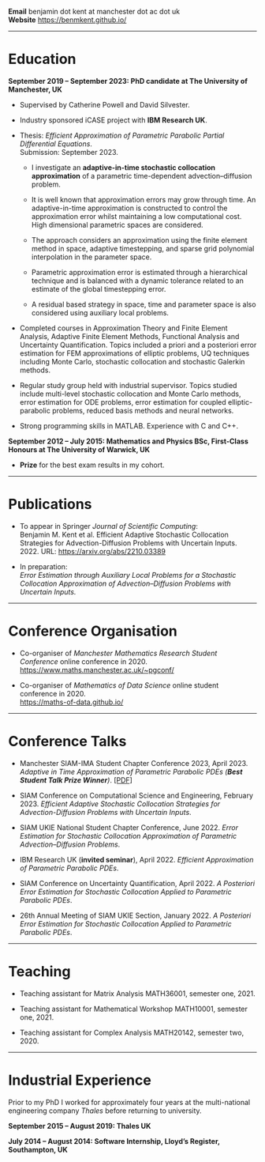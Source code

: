 **Email** benjamin dot kent at manchester dot ac dot uk  
**Website** <https://benmkent.github.io/>

------------------------------------------------------------------------

# Education

**September 2019 – September 2023: PhD candidate at The University of
Manchester, UK**

-   Supervised by Catherine Powell and David Silvester.

-   Industry sponsored iCASE project with **IBM Research UK**.

-   Thesis: *Efficient Approximation of Parametric Parabolic Partial
    Differential Equations*.  
    Submission: September 2023.

    -   I investigate an **adaptive-in-time stochastic collocation
        approximation** of a parametric time-dependent
        advection–diffusion problem.

    -   It is well known that approximation errors may grow through
        time. An adaptive-in-time approximation is constructed to
        control the approximation error whilst maintaining a low
        computational cost. High dimensional parametric spaces are
        considered.

    -   The approach considers an approximation using the finite element
        method in space, adaptive timestepping, and sparse grid
        polynomial interpolation in the parameter space.

    -   Parametric approximation error is estimated through a
        hierarchical technique and is balanced with a dynamic tolerance
        related to an estimate of the global timestepping error.

    -   A residual based strategy in space, time and parameter space is
        also considered using auxiliary local problems.

-   Completed courses in Approximation Theory and Finite Element
    Analysis, Adaptive Finite Element Methods, Functional Analysis and
    Uncertainty Quantification. Topics included a priori and a
    posteriori error estimation for FEM approximations of elliptic
    problems, UQ techniques including Monte Carlo, stochastic
    collocation and stochastic Galerkin methods.

-   Regular study group held with industrial supervisor. Topics studied
    include multi-level stochastic collocation and Monte Carlo methods,
    error estimation for ODE problems, error estimation for coupled
    elliptic-parabolic problems, reduced basis methods and neural
    networks.

-   Strong programming skills in MATLAB. Experience with C and C++.

**September 2012 – July 2015: Mathematics and Physics BSc, First-Class
Honours at The University of Warwick, UK**

-   **Prize** for the best exam results in my cohort.

------------------------------------------------------------------------

# Publications

-   To appear in Springer *Journal of Scientific Computing*:\
    Benjamin M. Kent et al. Efficient Adaptive Stochastic Collocation Strategies for Advection-Diffusion Problems with Uncertain Inputs. 2022. URL: <https://arxiv.org/abs/2210.03389>

-   In preparation:  
    *Error Estimation through Auxiliary Local Problems for a Stochastic
    Collocation Approximation of Advection–Diffusion Problems with
    Uncertain Inputs.*

------------------------------------------------------------------------

# Conference Organisation

-   Co-organiser of *Manchester Mathematics Research Student Conference*
    online conference in 2020.  
    <https://www.maths.manchester.ac.uk/~pgconf/>

-   Co-organiser of *Mathematics of Data Science* online student
    conference in 2020.  
    <https://maths-of-data.github.io/>

------------------------------------------------------------------------

# Conference Talks

-   Manchester SIAM-IMA Student Chapter Conference 2023, April 2023.
    *Adaptive in Time Approximation of Parametric Parabolic PDEs (**Best
    Student Talk Prize Winner**)*.
    [\[PDF\]](https://benmkent.github.io/bk-siam-student-conference.pdf)

-   SIAM Conference on Computational Science and Engineering, February 2023. *Efficient Adaptive Stochastic Collocation Strategies for
    Advection-Diffusion Problems with Uncertain Inputs*.

-   SIAM UKIE National Student Chapter Conference, June 2022. *Error
    Estimation for Stochastic Collocation Approximation of Parametric
    Advection–Diffusion Problems*.

-   IBM Research UK (**invited seminar**), April 2022. *Efficient
    Approximation of Parametric Parabolic PDEs*.

-   SIAM Conference on Uncertainty Quantification, April 2022. *A
    Posteriori Error Estimation for Stochastic Collocation Applied to
    Parametric Parabolic PDEs*.

-   26th Annual Meeting of SIAM UKIE Section, January 2022. *A
    Posteriori Error Estimation for Stochastic Collocation Applied to
    Parametric Parabolic PDEs*.

------------------------------------------------------------------------

# Teaching

-   Teaching assistant for Matrix Analysis MATH36001, semester one,
    2021.

-   Teaching assistant for Mathematical Workshop MATH10001, semester
    one, 2021.

-   Teaching assistant for Complex Analysis MATH20142, semester two,
    2020.

------------------------------------------------------------------------

# Industrial Experience

Prior to my PhD I worked for approximately four years at the
multi-national engineering company *Thales* before returning to
university.

**September 2015 – August 2019: Thales UK**

**July 2014 – August 2014: Software Internship,
Lloyd’s Register, Southampton, UK**
